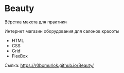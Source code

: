 # Beauty
Вёрстка макета для практики

Интернет магазин оборудования для салонов красоты

- HTML
- CSS
- Grid
- FlexBox

Сылка: https://r0bomurlok.github.io/Beauty/
